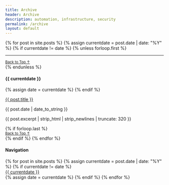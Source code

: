 ```yaml
---
title: Archive
header: Archive
description: automation, infrastructure, security
permalink: /archive
layout: default
---
```

<div class="container justify-content-center">
  <div class="row">
    <div class="col-10">
      {% for post in site.posts %}
      {% assign currentdate = post.date | date: "%Y" %}
      {% if currentdate != date %}
      {% unless forloop.first %}
        <hr class="mb-0">
        <div class="d-flex justify-content-end">
          <small><a href="{{ page.url }}/#archive-menu" class="text-uppercase text-dark text-decoration-none">Back to Top ↑</a></small>
        </div>
      {% endunless %}
        <p class="mb-auto px-1" id="y{{ currentdate }}"><h4>{{ currentdate }}</h4></p>
      {% assign date = currentdate %}
      {% endif %}
        <p class="mb-auto px-1 h5"><a href="{{ post.url }}" class="text-dark text-decoration-none mb-auto">{{ post.title }}</a></p>
        <p class="mb-auto px-1">{{ post.date | date_to_string }}</p>
        <p class="mb-auto px-1 pb-3">{{ post.excerpt | strip_html | strip_newlines | truncate: 320 }}</p>
      {% if forloop.last %}
        <div class="d-flex justify-content-end">
          <small><a href="{{ page.url }}/#archive-menu" class="text-uppercase text-dark text-decoration-none">Back to Top ↑</a></small>
        </div>
      {% endif %}
      {% endfor %}
    </div>
    <div class="col-2" id="archive-menu">
      <div class="d-flex justify-content-center" id="archive-menu">
          <h4>Navigation</h4>
      </div>
      <div class="row justify-content-sm-center row-cols-1">
        {% for post in site.posts %}
        {% assign currentdate = post.date | date: "%Y" %}
        {% if currentdate != date %}
        <div class="p-2 bg-light border text-center">
          <a href="{{ page.url }}/#y{{ currentdate }}" class="text-uppercase fs-6 text-dark">{{ currentdate }}</a>
        </div>
        {% assign date = currentdate %} 
        {% endif %}
        {% endfor %}
      </div>
    </div>
  </div>
</div>




